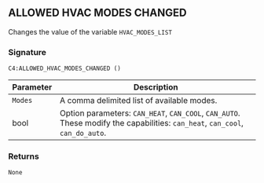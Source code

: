 ## ALLOWED HVAC MODES CHANGED

Changes the value of the variable `HVAC_MODES_LIST`


### Signature

`C4:ALLOWED_HVAC_MODES_CHANGED ()`


| Parameter | Description |
| --- | --- |
| `Modes` | A comma delimited list of available modes. |
| bool | Option parameters: `CAN_HEAT`, `CAN_COOL`, `CAN_AUTO`. These modify the capabilities: `can_heat`, `can_cool`, `can_do_auto`.


### Returns

`None`

